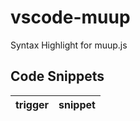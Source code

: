 # vscode-muup

Syntax Highlight for muup.js

## Code Snippets

| trigger | snippet |
| ------- | ------- |

